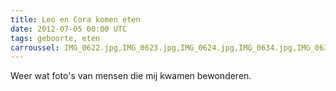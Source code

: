 ```yaml
---
title: Leo en Cora komen eten
date: 2012-07-05 00:00 UTC
tags: geboorte, eten
carroussel: IMG_0622.jpg,IMG_0623.jpg,IMG_0624.jpg,IMG_0634.jpg,IMG_0635.jpg,IMG_0636.jpg,IMG_0637.jpg,IMG_0638.jpg,IMG_0639.jpg,IMG_0640.jpg
---
```

Weer wat foto's van mensen die mij kwamen bewonderen. 